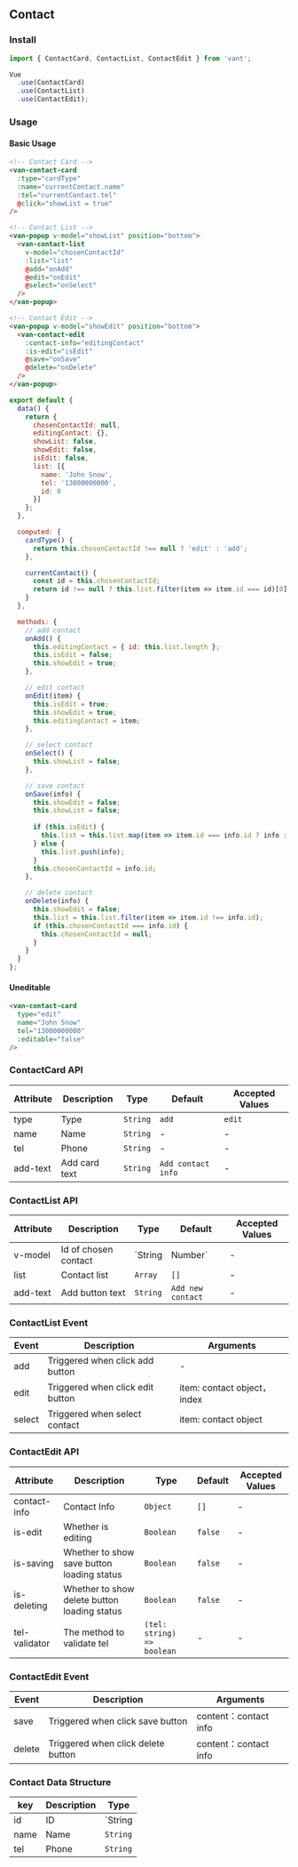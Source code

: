 ## Contact

### Install
``` javascript
import { ContactCard, ContactList, ContactEdit } from 'vant';

Vue
  .use(ContactCard)
  .use(ContactList)
  .use(ContactEdit);
```

### Usage

#### Basic Usage


```html
<!-- Contact Card -->
<van-contact-card
  :type="cardType"
  :name="currentContact.name"
  :tel="currentContact.tel"
  @click="showList = true"
/>

<!-- Contact List -->
<van-popup v-model="showList" position="bottom">
  <van-contact-list
    v-model="chosenContactId"
    :list="list"
    @add="onAdd"
    @edit="onEdit"
    @select="onSelect"
  />
</van-popup>

<!-- Contact Edit -->
<van-popup v-model="showEdit" position="bottom">
  <van-contact-edit
    :contact-info="editingContact"
    :is-edit="isEdit"
    @save="onSave"
    @delete="onDelete"
  />
</van-popup>
```

``` javascript
export default {
  data() {
    return {
      chosenContactId: null,
      editingContact: {},
      showList: false,
      showEdit: false,
      isEdit: false,
      list: [{
        name: 'John Snow',
        tel: '13000000000',
        id: 0
      }]
    };
  },

  computed: {
    cardType() {
      return this.chosenContactId !== null ? 'edit' : 'add';
    },

    currentContact() {
      const id = this.chosenContactId;
      return id !== null ? this.list.filter(item => item.id === id)[0] : {};
    }
  },

  methods: {
    // add contact
    onAdd() {
      this.editingContact = { id: this.list.length };
      this.isEdit = false;
      this.showEdit = true;
    },

    // edit contact
    onEdit(item) {
      this.isEdit = true;      
      this.showEdit = true;
      this.editingContact = item;
    },

    // select contact
    onSelect() {
      this.showList = false;
    },

    // save contact
    onSave(info) {
      this.showEdit = false;
      this.showList = false;
      
      if (this.isEdit) {
        this.list = this.list.map(item => item.id === info.id ? info : item);
      } else {
        this.list.push(info);
      }
      this.chosenContactId = info.id;
    },

    // delete contact
    onDelete(info) {
      this.showEdit = false;
      this.list = this.list.filter(item => item.id !== info.id);
      if (this.chosenContactId === info.id) {
        this.chosenContactId = null;
      }
    }
  }
};
```

#### Uneditable

```html
<van-contact-card
  type="edit"
  name="John Snow"
  tel="13000000000"
  :editable="false"
/>
```


### ContactCard API
| Attribute | Description | Type | Default | Accepted Values |
|-----------|-----------|-----------|-------------|-------------|
| type | Type | `String` | `add` | `edit` |
| name | Name | `String` | - | - |
| tel | Phone | `String` | - | - |
| add-text | Add card text | `String` | `Add contact info` | - |

### ContactList API
| Attribute | Description | Type | Default | Accepted Values |
|-----------|-----------|-----------|-------------|-------------|
| v-model | Id of chosen contact | `String | Number` | - | - |
| list | Contact list | `Array` | `[]` | - |
| add-text | Add button text | `String` | `Add new contact` | - |

### ContactList Event

| Event | Description | Arguments |
|-----------|-----------|-----------|
| add | Triggered when click add button | - |
| edit | Triggered when click edit button | item: contact object，index |
| select | Triggered when select contact | item: contact object |

### ContactEdit API
| Attribute | Description | Type | Default | Accepted Values |
|-----------|-----------|-----------|-------------|-------------|
| contact-info | Contact Info | `Object` | `[]` | - |
| is-edit | Whether is editing | `Boolean` | `false` | - |
| is-saving | Whether to show save button loading status | `Boolean` | `false` | - |
| is-deleting | Whether to show delete button loading status | `Boolean` | `false` | - |
| tel-validator | The method to validate tel | `(tel: string) => boolean` | - | - |

### ContactEdit Event

| Event | Description | Arguments |
|-----------|-----------|-----------|
| save | Triggered when click save button | content：contact info |
| delete | Triggered when click delete button | content：contact info |

### Contact Data Structure
| key | Description | Type |
|-----------|-----------|-----------|
| id | ID | `String | Number` |
| name | Name | `String` |
| tel | Phone | `String` |
